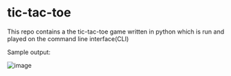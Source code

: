 # tic-tac-toe
This repo contains a the tic-tac-toe game written in python which is run and played on the command line interface(CLI)

Sample output:

![image](https://user-images.githubusercontent.com/96857630/168363183-9ccf5772-2320-4208-ae26-15c853df873f.png)

